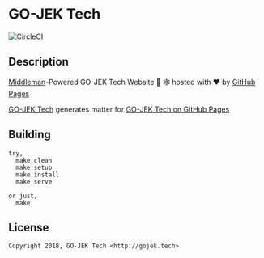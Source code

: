 # GO-JEK Tech

[![CircleCI](https://circleci.com/gh/gojektech/gojektech.svg?style=svg)](https://circleci.com/gh/gojektech/gojektech)

## Description

[Middleman][1]-Powered GO-JEK Tech Website 👻 🕸 hosted with ❤️ by [GitHub Pages][2]

[GO-JEK Tech][3] generates matter for [GO-JEK Tech on GitHub Pages][4]

## Building
```
try,
  make clean
  make setup
  make install
  make serve

or just,
  make
```

## License

```
Copyright 2018, GO-JEK Tech <http://gojek.tech>
```

[1]: https://middlemanapp.com
[2]: https://pages.github.com
[3]: https://github.com/gojektech/gojektech
[4]: https://github.com/gojektech/gojektech.github.io
